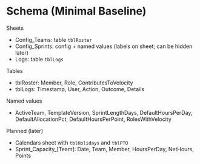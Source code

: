 # Schema (Minimal Baseline)

Sheets
- Config_Teams: table `tblRoster`
- Config_Sprints: config + named values (labels on sheet; can be hidden later)
- Logs: table `tblLogs`

Tables
- tblRoster: Member, Role, ContributesToVelocity
- tblLogs: Timestamp, User, Action, Outcome, Details

Named values
- ActiveTeam, TemplateVersion, SprintLengthDays, DefaultHoursPerDay, DefaultAllocationPct, DefaultHoursPerPoint, RolesWithVelocity

Planned (later)
- Calendars sheet with `tblHolidays` and `tblPTO`
- Sprint_Capacity_[Team]: Date, Team, Member, HoursPerDay, NetHours, Points
